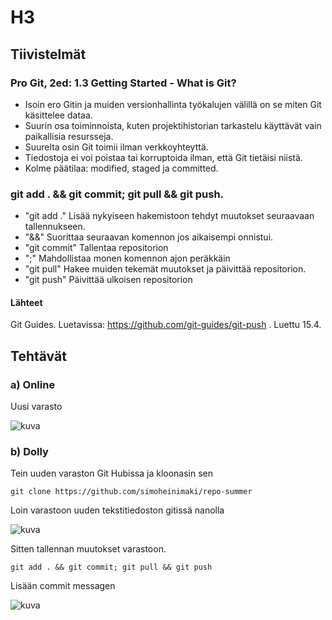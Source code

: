 # H3 

## Tiivistelmät

### Pro Git, 2ed: 1.3 Getting Started - What is Git?

- Isoin ero Gitin ja muiden versionhallinta työkalujen välillä on se miten Git käsittelee dataa.
- Suurin osa toiminnoista, kuten projektihistorian tarkastelu käyttävät vain paikallisia resursseja.
- Suurelta osin Git toimii ilman verkkoyhteyttä.
- Tiedostoja ei voi poistaa tai korruptoida ilman, että Git tietäisi niistä.
- Kolme päätilaa: modified, staged ja committed.

### git add . && git commit; git pull && git push.

- "git add ." Lisää nykyiseen hakemistoon tehdyt muutokset seuraavaan tallennukseen.
- "&&" Suorittaa seuraavan komennon jos aikaisempi onnistui.
- "git commit" Tallentaa repositorion
- ";" Mahdollistaa monen komennon ajon peräkkäin
- "git pull" Hakee muiden tekemät muutokset ja päivittää repositorion.
- "git push" Päivittää ulkoisen repositorion

#### Lähteet

Git Guides. Luetavissa: https://github.com/git-guides/git-push . Luettu 15.4.

###


## Tehtävät

### a) Online

Uusi varasto

![kuva](https://github.com/simoheinimaki/palvelinten-hallinta/assets/165195779/b9203114-9169-4f29-845e-0321d7b16e46)

### b) Dolly

Tein uuden varaston Git Hubissa ja kloonasin sen 

    git clone https://github.com/simoheinimaki/repo-summer

Loin varastoon uuden tekstitiedoston gitissä nanolla 

![kuva](https://github.com/simoheinimaki/palvelinten-hallinta/assets/165195779/c478f724-acc0-4bd3-b00f-8791b6a82fcf)

Sitten tallennan muutokset varastoon.

    git add . && git commit; git pull && git push

Lisään commit messagen

![kuva](https://github.com/simoheinimaki/palvelinten-hallinta/assets/165195779/0c34c493-ef5f-41af-be4d-fd6c2c4bed98)









###
